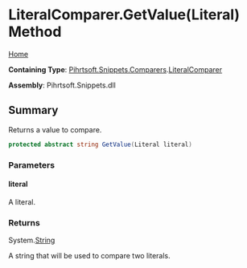 <a name="_top"></a>

# LiteralComparer\.GetValue\(Literal\) Method

[Home](../../../../../README.md#_top)

**Containing Type**: [Pihrtsoft.Snippets.Comparers](../../README.md#_top)\.[LiteralComparer](../README.md#_top)

**Assembly**: Pihrtsoft\.Snippets\.dll

## Summary

Returns a value to compare\.

```csharp
protected abstract string GetValue(Literal literal)
```

### Parameters

#### literal

A literal\.

### Returns

System\.[String](https://docs.microsoft.com/en-us/dotnet/api/system.string)

A string that will be used to compare two literals\.